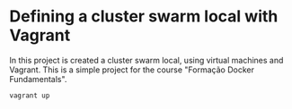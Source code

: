 # Defining a cluster swarm local with  Vagrant

In this project is created a cluster swarm local, using virtual machines and Vagrant. 
This is a simple project for the course "Formação Docker Fundamentals".  

`vagrant up`